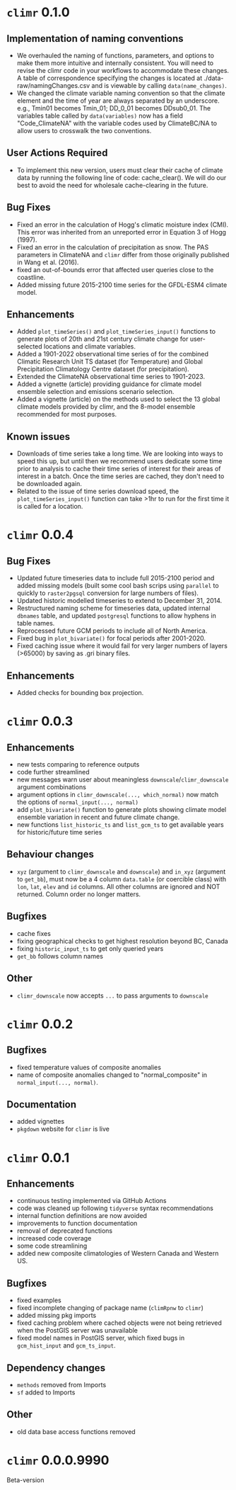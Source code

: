 # `climr` 0.1.0
## Implementation of naming conventions
* We overhauled the naming of functions, parameters, and options to make them more intuitive and internally consistent. You will need to revise the climr code in your workflows to accommodate these changes. A table of correspondence specifying the changes is located at ./data-raw/namingChanges.csv and is viewable by calling `data(name_changes)`. 
* We changed the climate variable naming convention so that the climate element and the time of year are always separated by an underscore. e.g., Tmin01 becomes Tmin_01; DD_0_01 becomes DDsub0_01. The variables table called by `data(variables)` now has a field "Code_ClimateNA" with the variable codes used by ClimateBC/NA to allow users to crosswalk the two conventions. 

## User Actions Required
* To implement this new version, users must clear their cache of climate data by running the following line of code: cache_clear(). We will do our best to avoid the need for wholesale cache-clearing in the future. 

## Bug Fixes
* Fixed an error in the calculation of Hogg's climatic moisture index (CMI). This error was inherited from an unreported error in Equation 3 of Hogg (1997).  
* Fixed an error in the calculation of precipitation as snow. The PAS parameters in ClimateNA and `climr` differ from those originally published in Wang et al. (2016). 
* fixed an out-of-bounds error that affected user queries close to the coastline. 
* Added missing future 2015-2100 time series for the GFDL-ESM4 climate model.  

## Enhancements
* Added `plot_timeSeries()` and `plot_timeSeries_input()` functions to generate plots of 20th and 21st century climate change for user-selected locations and climate variables.
* Added a 1901-2022 observational time series of for the combined Climatic Research Unit TS dataset (for Temperature) and Global Precipitation Climatology Centre dataset (for precipitation). 
* Extended the ClimateNA observational time series to 1901-2023. 
* Added a vignette (article) providing guidance for climate model ensemble selection and emissions scenario selection. 
* Added a vignette (article) on the methods used to select the 13 global climate models provided by climr, and the 8-model ensemble recommended for most purposes. 

## Known issues
* Downloads of time series take a long time. We are looking into ways to speed this up, but until then we recommend users dedicate some time prior to analysis to cache their time series of interest for their areas of interest in a batch. Once the time series are cached, they don't need to be downloaded again. 
* Related to the issue of time series download speed, the `plot_timeSeries_input()` function can take >1hr to run for the first time it is called for a location. 

# `climr` 0.0.4
## Bug Fixes
* Updated future timeseries data to include full 2015-2100 period and added missing models (built some cool bash scrips using `parallel` to quickly to `raster2pgsql` conversion for large numbers of files). 
* Updated historic modelled timeseries to extend to December 31, 2014. 
* Restructured naming scheme for timeseries data, updated internal `dbnames` table, and updated `postgresql` functions to allow hyphens in table names. 
* Reprocessed future GCM periods to include all of North America. 
* Fixed bug in `plot_bivariate()` for focal periods after 2001-2020. 
* Fixed caching issue where it would fail for very larger numbers of layers (>65000) by saving as .gri binary files.

## Enhancements
* Added checks for bounding box projection.

# `climr` 0.0.3
## Enhancements
* new tests comparing to reference outputs
* code further streamlined
* new messages warn user about meaningless `downscale`/`climr_downscale` argument combinations
* argument options in `climr_downscale(..., which_normal)` now match the options of `normal_input(..., normal)`
* add `plot_bivariate()` function to generate plots showing climate model ensemble variation in recent and future climate change. 
* new functions `list_historic_ts` and `list_gcm_ts` to get available years for historic/future time series

## Behaviour changes
* `xyz` (argument to `climr_downscale` and `downscale`) and `in_xyz` (argument to `get_bb`), must now be a 4 column `data.table` (or coercible class) with `lon`, `lat`, `elev` and `id` columns. All other columns are ignored and NOT returned. Column order no longer matters.

## Bugfixes
* cache fixes
* fixing geographical checks to get highest resolution beyond BC, Canada
* fixing `historic_input_ts` to get only queried years
* `get_bb` follows column names

## Other
* `climr_downscale` now accepts `...` to pass arguments to `downscale`

# `climr` 0.0.2

## Bugfixes
* fixed temperature values of composite anomalies
* name of composite anomalies changed to "normal_composite" in `normal_input(..., normal)`.

## Documentation
* added vignettes
* `pkgdown` website for `climr` is live

# `climr` 0.0.1

## Enhancements
* continuous testing implemented via GitHub Actions
* code was cleaned up following `tidyverse` syntax recommendations
* internal function definitions are now avoided
* improvements to function documentation
* removal of deprecated functions
* increased code coverage
* some code streamlining
* added new composite climatologies of Western Canada and Western US.

## Bugfixes
* fixed examples
* fixed incomplete changing of package name (`climRpnw` to `climr`)
* added missing pkg imports
* fixed caching problem where cached objects were not being retrieved when the PostGIS server was unavailable 
* fixed model names in PostGIS server, which fixed bugs in `gcm_hist_input` and `gcm_ts_input`.

## Dependency changes
* `methods` removed  from Imports
* `sf` added to Imports

## Other
* old data base access functions removed

# `climr` 0.0.0.9990

Beta-version
